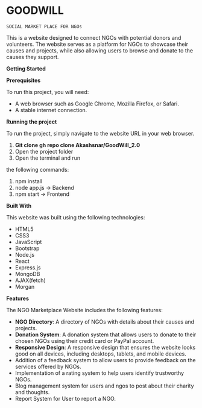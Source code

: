 # GOODWILL

`SOCIAL MARKET PLACE FOR NGOs`

This is a website designed to connect NGOs with potential donors and volunteers. The website serves as a platform for NGOs to showcase their causes and projects, while also allowing users to browse and donate to the causes they support.

**Getting Started**

**Prerequisites**

To run this project, you will need:

- A web browser such as Google Chrome, Mozilla Firefox, or Safari.
- A stable internet connection.

**Running the project**

To run the project, simply navigate to the website URL in your web browser.

1. **Git clone gh repo clone Akashsnar/GoodWill_2.0**
1. Open the project folder
2. Open the terminal and run 

the following commands:

1. npm install
2. node app.js -> Backend
3. npm start -> Frontend


**Built With**

This website was built using the following technologies:

- HTML5
- CSS3
- JavaScript
- Bootstrap
- Node.js
- React
- Express.js
- MongoDB
- AJAX(fetch)
- Morgan



**Features**

The NGO Marketplace Website includes the following features:

- **NGO Directory**: A directory of NGOs with details about their causes and projects.
- **Donation System**: A donation system that allows users to donate to their chosen NGOs using their credit card or PayPal account.
- **Responsive Design**: A responsive design that ensures the website looks good on all devices, including desktops, tablets, and mobile devices.
- Addition of a feedback system to allow users to provide feedback on the services offered by NGOs.
- Implementation of a rating system to help users identify trustworthy NGOs.
- Blog management system for users and ngos to post about their charity and thoughts.
- Report System for User to report a NGO.







